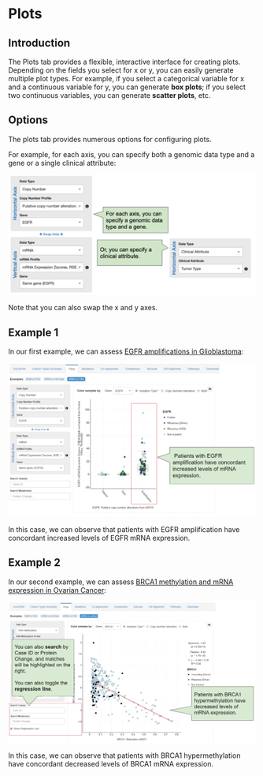 # Plots

## Introduction

The Plots tab provides a flexible, interactive interface for creating plots.  Depending on the fields you select for x or y, you can easily generate multiple plot types.  For example, if you select a categorical variable for x and a continuous variable for y, you can generate **box plots**;  if you select two continuous variables, you can generate **scatter plots**, etc.

## Options

The plots tab provides numerous options for configuring plots.

For example, for each axis, you can specify both a genomic data type and a gene or a single clinical attribute:

![Plot Options](img/plots_options.png)

Note that you can also swap the x and y axes.

## Example 1

In our first example, we can assess [EGFR amplifications in Glioblastoma](http://bit.ly/39FMxpz):

![EGFR Amplification in GBM](img/egfr_gbm_cna_mrna.png)

In this case, we can observe that patients with EGFR amplification have concordant increased levels of EGFR mRNA expression. 

## Example 2

In our second example, we can assess [BRCA1 methylation and mRNA expression in Ovarian Cancer](http://bit.ly/337LGeS):

![BRCA1 Hypermethylation in Ovarian Cancer](img/brca1_ovarian_methylation_mrna.png)

In this case, we can observe that patients with BRCA1 hypermethylation have concordant decreased levels of BRCA1 mRNA expression.